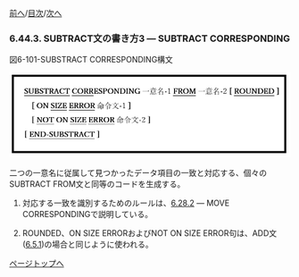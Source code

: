 <!--navi start1-->
[前へ](6-44-2.md)/[目次](https://opensourcecobol.github.io/markdown/TOC.html)/[次へ](6-45.md)
<!--navi end1-->
### 6.44.3. SUBTRACT文の書き方3 ― SUBTRACT CORRESPONDING

図6-101-SUBSTRACT CORRESPONDING構文

![alt text](Image/6-101-Subtract.png)

二つの一意名に従属して見つかったデータ項目の一致と対応する、個々のSUBTRACT FROM文と同等のコードを生成する。

1. 対応する一致を識別するためのルールは、[6.28.2](6-28-2.md) ― MOVE CORRESPONDINGで説明している。

2. ROUNDED、ON SIZE ERRORおよびNOT ON SIZE ERROR句は、ADD文([6.5.1](6-5-1.md))の場合と同じように使われる。

<!--navi start2-->

[ページトップへ](6-44-3.md)
<!--navi end2-->
